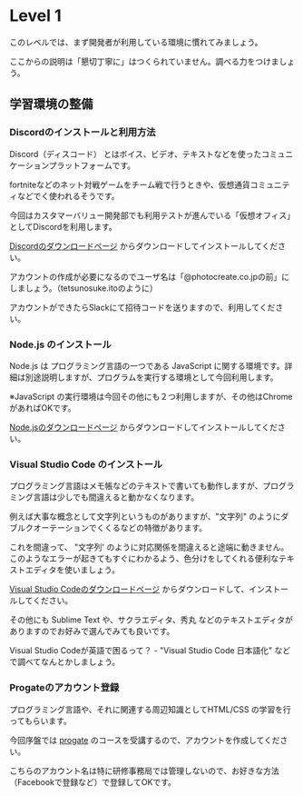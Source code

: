 # Level 1

このレベルでは、まず開発者が利用している環境に慣れてみましょう。

ここからの説明は「懇切丁寧に」はつくられていません。調べる力をつけましょう。

## 学習環境の整備

### Discordのインストールと利用方法

Discord（ディスコード） とはボイス、ビデオ、テキストなどを使ったコミュニケーションプラットフォームです。

fortniteなどのネット対戦ゲームをチーム戦で行うときや、仮想通貨コミュニティなどでく使われるそうです。

今回はカスタマーバリュー開発部でも利用テストが進んでいる「仮想オフィス」としてDiscordを利用します。

[Discordのダウンロードページ](https://discord.com/download) からダウンロードしてインストールしてください。

アカウントの作成が必要になるのでユーザ名は「@photocreate.co.jpの前」にしましょう。（tetsunosuke.itoのように）

アカウントができたらSlackにて招待コードを送りますので、利用してください。

### Node.js のインストール

Node.js は プログラミング言語の一つである JavaScript に関する環境です。詳細は別途説明しますが、プログラムを実行する環境として今回利用します。

※JavaScript の実行環境は今回その他にも２つ利用しますが、その他はChromeがあればOKです。

[Node.jsのダウンロードページ](https://nodejs.org/ja/download/) からダウンロードしてインストールしてください。

### Visual Studio Code のインストール

プログラミング言語はメモ帳などのテキストで書いても動作しますが、プログラミング言語は少しでも間違えると動かなくなります。

例えば大事な概念として文字列というものがありますが、"文字列" のようにダブルクオーテーションでくくるなどの特徴があります。

これを間違って、 "文字列' のように対応関係を間違えると途端に動きません。このようなエラーが起きてもすぐにわかるよう、色分けをしてくれる便利なテキストエディタを使いましょう。

[Visual Studio Codeのダウンロードページ](https://code.visualstudio.com/) からダウンロードして、インストールしてください。

その他にも Sublime Text や、サクラエディタ、秀丸 などのテキストエディタがありますのでお好みで選んでみても良いです。

Visual Studio Codeが英語で困るって？ - "Visual Studio Code 日本語化" などで調べてなんとかしましょう。

### Progateのアカウント登録

プログラミング言語や、それに関連する周辺知識としてHTML/CSS の学習を行ってもらいます。

今回序盤では [progate](https://prog-8.com/) のコースを受講するので、アカウントを作成してください。

こちらのアカウント名は特に研修事務局では管理しないので、お好きな方法（Facebookで登録など）で登録してOKです。

